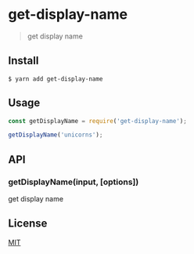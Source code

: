 # get-display-name

> get display name

## Install

```
$ yarn add get-display-name
```

## Usage

```js
const getDisplayName = require('get-display-name');

getDisplayName('unicorns');
```

## API

### getDisplayName(input, [options])

get display name

## License

[MIT](./LICENSE)
